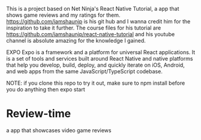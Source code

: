 This is a project based on Net Ninja's React Native Tutorial, a app that shows game reviews and my ratings for them.
https://github.com/iamshaunjp is his git hub and I wanna credit him for the inspiration to take it further. 
The course files for his tutorial are https://github.com/iamshaunjp/react-native-tutorial and his youtube channel is absolute amazing
for the knowledge I gained. 


EXPO 
Expo is a framework and a platform for universal React applications. It is a set of tools and services built around React Native and native platforms that help you develop, build, deploy, and quickly iterate on iOS, Android, and web apps from the same JavaScript/TypeScript codebase.

NOTE: if you clone this repo to try it out, make sure to npm install before you do anything then expo start 
# Review-time
a app that showcases video game reviews 
